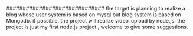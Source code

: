 ##############################
the target is planning to realize a blog whose user system is based on mysql but blog system is based on Mongodb.
if possible, the project will realize video_upload by node.js.
the project is just my first node.js project , welcome to give some suggestions.
